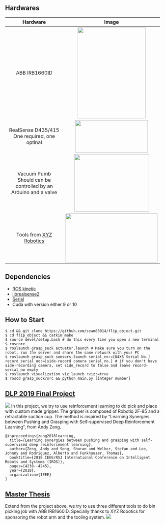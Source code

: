 ## Hardwares
| Hardware | Image |
| :---: | :---: |
| ABB IRB1660ID| <img src="https://github.com/sean85914/rl_pnp/blob/master/src/grasp_suck/img/abb.jpg" width=222 height=296/>|
| RealSense D435/415 <br> One required, one optinal | <img src="https://github.com/sean85914/rl_pnp/blob/master/src/grasp_suck/img/d435.jpeg" width=237 height=105/> |
| Vacuum Pumb <br> Should can be controlled by an Arduino and a valve| <img src="https://github.com/sean85914/rl_pnp/blob/master/src/grasp_suck/img/vacuum_pump.png" width=244 height=186/> |
| Tools from [XYZ Robotics](http://en.xyzrobotics.ai/)| <img src="https://github.com/sean85914/rl_pnp/blob/master/src/grasp_suck/img/tools.png" width=299 height=159/> |

## Dependencies
* [ROS kinetic](http://wiki.ros.org/kinetic/Installation/Ubuntu)
* [librealsense2](https://github.com/IntelRealSense/librealsense/blob/master/doc/installation.md)
* [Serial](http://wjwwood.io/serial/)
* Cuda with version either 9 or 10

## How to Start
```
$ cd && git clone https://github.com/sean85914/flip_object.git
$ cd flip_object && catkin_make
$ source devel/setup.bash # do this every time you open a new terminal
$ roscore
$ roslaunch grasp_suck actuator.launch # Make sure you turn on the robot, run the server and share the same network with your PC
$ roslaunch grasp_suck sensors.launch serial_no:=[D4X5 Serial No.] record_serial_no:=[side-record camera serial no.] # if you don't have side-recording camera, set side_record to false and leave record-serial_no empty
$ roslaunch visualization viz.launch rviz:=true
$ roscd grasp_suck/src && python main.py [integer number]
```

## [DLP 2019 Final Project](https://github.com/sean85914/rl_pnp/tree/master/dlp_final/grasp_suck)
![](https://github.com/sean85914/flip_object/blob/master/img/dlp_system.png)
In this project, we try to use reinforcement learning to do pick and place with custom made gripper. The gripper is composed of Robotiq 2F-85 and a retractable suction cup. The method is inspired by "Learning Synergies between Pushing and Grasping with Self-supervised Deep Reinforcement Learning", from Andy Zeng.
```
@inproceedings{zeng2018learning,  
  title={Learning synergies between pushing and grasping with self-supervised deep reinforcement learning},  
  author={Zeng, Andy and Song, Shuran and Welker, Stefan and Lee, Johnny and Rodriguez, Alberto and Funkhouser, Thomas},  
  booktitle={2018 IEEE/RSJ International Conference on Intelligent Robots and Systems (IROS)},  
  pages={4238--4245},  
  year={2018},  
  organization={IEEE}  
}
```

## [Master Thesis](https://github.com/sean85914/rl_pnp/tree/master/src/grasp_suck)
Extend from the project above, we try to use three different tools to do bin picking job with ABB IRB1660ID. Specially thanks to XYZ Robotics for sponsoring the robot arm and the tooling system.
![](https://github.com/sean85914/flip_object/blob/master/img/master_thesis_system.png)
